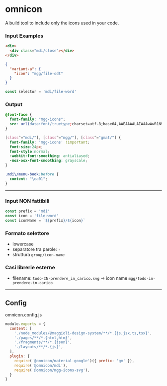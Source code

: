 # omnicon
A build tool to include only the icons used in your code.

### Input Examples

```html
<div>
  <div class="mdi/close"></div>
</div>
```

```json
{
  "variant-a": {
    "icon": "mgg/file-odt"
  }
}
```

```ts
const selector = 'mdi/file-word'
```

### Output

```css
@font-face {
  font-family: "mgg-icons";
  src: url(data:font/truetype;charset=utf-8;base64,AAEAAAALAIAAAwAwR1NVQiCLJXoAAAE4AAAAVE9TLzJAJlAAAAAAA=);
}

[class^="mdi/"], [class^="mgg/"], [class^="gmat/"] {
  font-family: 'mgg-icons' !important;
  font-size:24px;
  font-style:normal;
  -webkit-font-smoothing: antialiased;
  -moz-osx-font-smoothing: grayscale;
}

.mdi\/menu-book:before {
  content: "\ea01";
}
```

---

### Input NON fattibili


```ts
const prefix = 'mdi'
const icon = 'file-word'
const iconName = `${prefix}/${icon}`
```

### Formato selettore

- lowercase
- separatore tra parole: `-`
- struttura `group/icon-name`

### Casi librerie esterne

- filename: `todo-IN-prendere_in_carico.svg`
  => icon name `mgg/todo-in-prendere-in-carico`

---

## Config

omnicon.config.js

```js
module.exports = {
  content: [
    './node_modules/@maggioli-design-system/**/*.{js,jsx,ts,tsx}',
    './pages/**/*.{html,htm}',
    './fragments/**/*.{json}',
    './layouts/**/*.{js}',
  ],
  plugin: {
    require('@omnicon/material-google')({ prefix: 'gm' }),
    require('@omnicon/mdi'),
    require('@omnicon/mgg-icons-svg'),
  }
}
```
